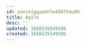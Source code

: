 ```yaml
---
id: yonckiggyaonlw4307tmu96
title: Agile
desc: ''
updated: 1656535549396
created: 1656535549396
---
```


